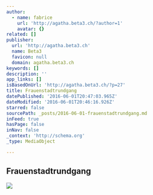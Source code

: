 ```yaml
---
author:
  - name: fabrice
    url: 'http://agatha.beta3.ch/?author=1'
    avatar: {}
related: []
publisher:
  url: 'http://agatha.beta3.ch'
  name: Beta3
  favicon: null
  domain: agatha.beta3.ch
keywords: []
description: ''
app_links: []
isBasedOnUrl: 'http://agatha.beta3.ch/?p=27'
title: Frauenstadtrundgang
datePublished: '2016-06-01T20:47:03.965Z'
dateModified: '2016-06-01T20:46:16.926Z'
starred: false
sourcePath: _posts/2016-06-01-frauenstadtrundgang.md
inFeed: true
hasPage: false
inNav: false
_context: 'http://schema.org'
_type: MediaObject

---
```

<article style=""><h1>Frauenstadtrundgang</h1><img src="http://agatha.beta3.ch/wp-content/uploads/2015/02/images-cms-image-004606031.jpg" /></article>